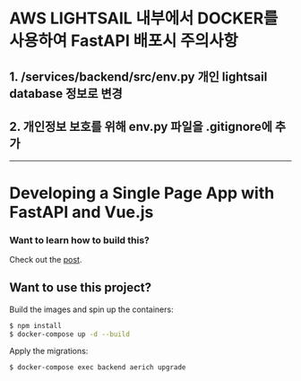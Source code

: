 # AWS LIGHTSAIL 내부에서 DOCKER를 사용하여 FastAPI 배포시 주의사항
## 1. /services/backend/src/env.py 개인 lightsail database 정보로 변경
## 2. 개인정보 보호를 위해 env.py 파일을 .gitignore에 추가

---

# Developing a Single Page App with FastAPI and Vue.js

### Want to learn how to build this?

Check out the [post](https://testdriven.io/blog/developing-a-single-page-app-with-fastapi-and-vuejs).

## Want to use this project?

Build the images and spin up the containers:

```sh
$ npm install
$ docker-compose up -d --build
```

Apply the migrations:

```sh
$ docker-compose exec backend aerich upgrade
```